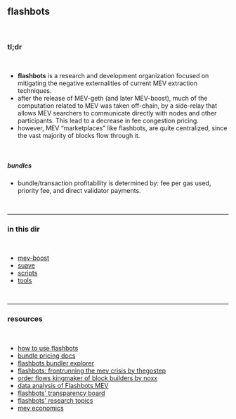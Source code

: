 ## flashbots

<br>

### tl;dr

<br>

* **flashbots** is a research and development organization focused on mitigating the negative externalities of current MEV extraction techniques.
* after the release of MEV-geth (and later MEV-boost), much of the computation related to MEV was taken off-chain, by a side-relay that allows MEV searchers to communicate directly with nodes and other participants. This lead to a decrease in fee congestion pricing.
* however, MEV “marketplaces” like flashbots, are quite centralized, since the vast majority of blocks flow through it.

<br>

##### bundles

* bundle/transaction profitability is determined by: fee per gas used, priority fee, and direct validator payments.


<br>

----

### in this dir

<br>


* [mev-boost](mev-boost)
* [suave](suave)
* [scripts](scripts)
* [tools](tools)




<br>

---

### resources

<br>

- [how to use flashbots](https://cryptomarketpool.com/how-to-use-flashbots/)
- [bundle pricing docs](https://docs.flashbots.net/flashbots-auction/searchers/advanced/bundle-pricing)
- [flashbots bundler explorer](https://flashbots-explorer.marto.lol/)
- [flashbots: frontrunning the mev crisis by thegostep](https://ethresear.ch/t/flashbots-frontrunning-the-mev-crisis/8251)
- [order flows kingmaker of block builders by noxx](https://noxx.substack.com/p/order-flows-kingmaker-of-the-block)
- [data analysis of Flashbots MEV](https://github.com/ivanmolto/mev-flashbots-unleashed)
- [flashbots' transparency board](https://transparency.flashbots.net/)
- [flashbots' research topics](https://github.com/flashbots/mev-research)
- [mev economics](https://www.youtube.com/playlist?list=PLXzKMXK2aHh7bW0j2dhpnLNiIJIMnPgsD)


